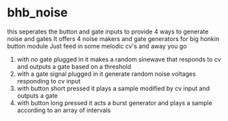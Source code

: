 # bhb_noise
this seperates the button and gate inputs to provide 4 ways to generate noise and gates
It offers 4 noise makers and gate generators for big honkin button module
Just feed in some melodic cv's and away you go
1. with no gate plugged in it makes a random sinewave that responds to cv and outputs a gate based on a threshold
2. with a gate signal plugged in it generate random noise voltages responding to cv input
3. with button short pressed it plays a sample modified by cv input and outputs a gate
4. with button long pressed it acts a burst generator and plays a sample according to an array of intervals

